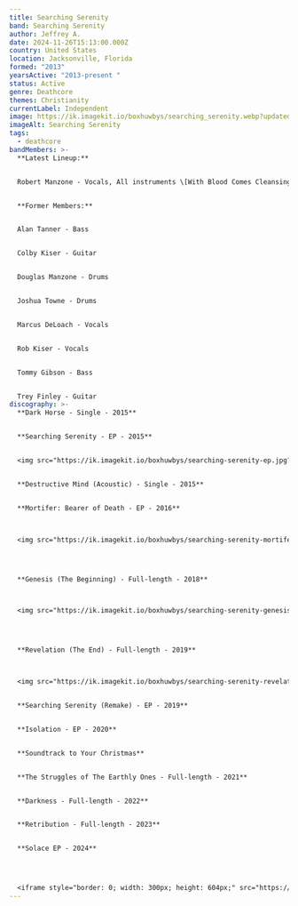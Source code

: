 ```yaml
---
title: Searching Serenity
band: Searching Serenity
author: Jeffrey A.
date: 2024-11-26T15:13:00.000Z
country: United States
location: Jacksonville, Florida
formed: "2013"
yearsActive: "2013-present "
status: Active
genre: Deathcore
themes: Christianity
currentLabel: Independent
image: https://ik.imagekit.io/boxhuwbys/searching_serenity.webp?updatedAt=1729972101341
imageAlt: Searching Serenity
tags:
  - deathcore
bandMembers: >-
  **Latest Lineup:**


  Robert Manzone - Vocals, All instruments \[With Blood Comes Cleansing, ex-Legion of Adonai]


  **Former Members:**


  Alan Tanner - Bass


  Colby Kiser - Guitar


  Douglas Manzone - Drums


  Joshua Towne - Drums


  Marcus DeLoach - Vocals


  Rob Kiser - Vocals


  Tommy Gibson - Bass


  Trey Finley - Guitar
discography: >-
  **Dark Horse - Single - 2015** 


  **Searching Serenity - EP - 2015**


  <img src="https://ik.imagekit.io/boxhuwbys/searching-serenity-ep.jpg?updatedAt=1732770601828" alt="Searching Serenity - EP  cover" style="width:300px; height:auto;">


  **Destructive Mind (Acoustic) - Single - 2015** 


  **Mortifer: Bearer of Death - EP - 2016**



  <img src="https://ik.imagekit.io/boxhuwbys/searching-serenity-mortifer-bearer-of-death.jpg?updatedAt=1732770601991" alt="Searching Serenity - Mortifer: Bearer of Death EP  cover" style="width:300px; height:auto;">




  **Genesis (The Beginning) - Full-length - 2018**



  <img src="https://ik.imagekit.io/boxhuwbys/searching-serenity-genesis.jpg?updatedAt=1732770601869" alt="Searching Serenity - Genesis (The Beginning)  cover" style="width:300px; height:auto;">




  **Revelation (The End) - Full-length - 2019**



  <img src="https://ik.imagekit.io/boxhuwbys/searching-serenity-revelation.jpg?updatedAt=1732770601830" alt="Searching Serenity - Revelation (The End)  cover" style="width:300px; height:auto;">


  **Searching Serenity (Remake) - EP - 2019** 


  **Isolation - EP - 2020**


  **Soundtrack to Your Christmas**


  **The Struggles of The Earthly Ones - Full-length - 2021**


  **Darkness - Full-length - 2022**


  **Retribution - Full-length - 2023**


  **Solace EP - 2024**




  <iframe style="border: 0; width: 300px; height: 604px;" src="https://bandcamp.com/EmbeddedPlayer/album=1920882688/size=large/bgcol=333333/linkcol=0f91ff/transparent=true/" seamless><a href="https://searchingserenity.bandcamp.com/album/solace">Solace by Searching Serenity</a></iframe>
---
```


